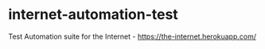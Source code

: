 # internet-automation-test
Test Automation suite for the Internet - https://the-internet.herokuapp.com/
